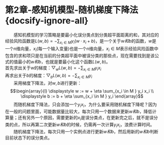 ﻿# 第2章-感知机模型-随机梯度下降法{docsify-ignore-all}
&emsp;&emsp;感知机模型的学习策略是要最小化误分类点到分类超平面距离的和，其对应的经验风险函数是$\displaystyle L(w, b)=-\sum_{x_{i} \in M} y_{i}(w \cdot x_{i}+b)$，是一个关于$w和b$的函数，$w$是一个$n$维向量，$x_i$(每一个输入变量)也是一个$n$维向量，$x_{i} \in M$表示经验风险函数中包含的求和项只是在当前的分类超平面中被误分类的那些点，现在需要找到是该公式的值最小的$w和b$，也就是要最小化这个函数$L(w,b)$。  
首先求出关于$w$的梯度：$\displaystyle \bigtriangledown_w L(w,b) = -\sum_{x_i \in M } y_i x_i$  
再求出关于$b$的梯度：$\displaystyle \bigtriangledown_b L(w,b) = -\sum_{x_i \in M } y_i$  
&emsp;&emsp;采用梯度下降法，对$w,b$进行更新：
$$\begin{array}{l} 
\displaystyle w := w + \eta \sum_{x_i \in M } y_i x_i \\
\displaystyle b := b + \eta \sum_{x_i \in M } y_i
\end{array}$$
&emsp;&emsp;而随机梯度下降法，只会添加一个$y_i x_i$，为什么要采用随机梯度下降呢？因为在一般的问题里面，可能数据量比较大，每次只用一个数据来更新$w和b$，降低计算量；还有另外一个原因，需要更新的$x_i$是误分类点，在更新完之后，就不是误分类的点，所以再第二次更新$w和b$的时候，仍需再一次计算$y_ix_i$，浪费计算时间。  
&emsp;&emsp;随机梯度下降法，每次只用一个实例点进行更新$w和b$，然后用新的$w和b$判断目前状态下的误分类点。